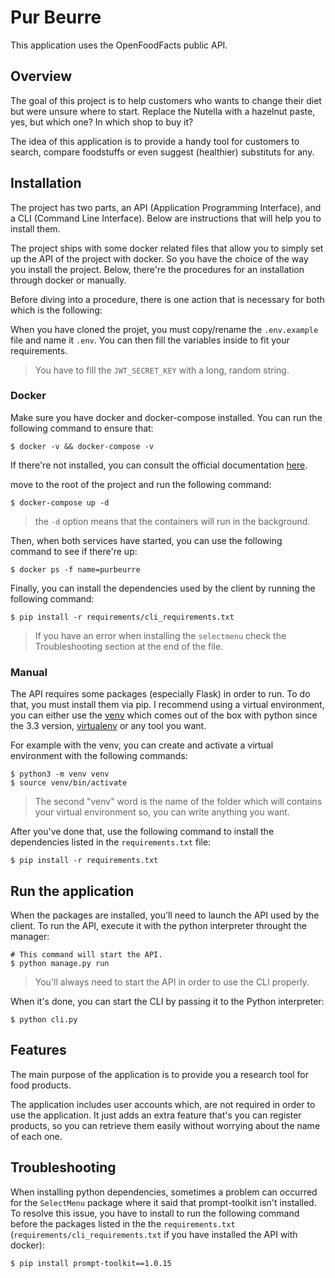 # Pur Beurre
This application uses the OpenFoodFacts public API.

## Overview
The goal of this project is to help customers who wants to change their diet but
were unsure where to start.
Replace the Nutella with a hazelnut paste, yes, but which one? In which shop to buy it? 

The idea of this application is to provide a handy tool for customers 
to search, compare foodstuffs or even suggest (healthier) substituts for any.

## Installation
The project has two parts, an API (Application Programming Interface), and a CLI (Command Line Interface).
Below are instructions that will help you to install them.

The project ships with some docker related files that allow you to simply set up the API of 
the project with docker. So you have the choice of the way you install the project.
Below, there're the procedures for an installation through docker or manually.

Before diving into a procedure, there is one action that is necessary for both
which is the following:

When you have cloned the projet, 
you must copy/rename the `.env.example` file and name it `.env`. 
You can then fill the variables inside to fit your requirements.

> You have to fill the `JWT_SECRET_KEY` with a long, random string.

### Docker
Make sure you have docker and docker-compose installed.
You can run the following command to ensure that:
````shell
$ docker -v && docker-compose -v 
````
If there're not installed, you can consult the official documentation 
[here](https://docs.docker.com/get-docker/).

move to the root of the project and run 
the following command:
````shell
$ docker-compose up -d
````
> the `-d` option means that the containers will run in the background.

Then, when both services have started, you can use the following command to see if there're up:
````shell
$ docker ps -f name=purbeurre
````

Finally, you can install the dependencies used by the client 
by running the following command:
````shell
$ pip install -r requirements/cli_requirements.txt
````
> If you have an error when installing the `selectmenu` 
> check the Troubleshooting section at the end of the file.

### Manual
The API requires some packages (especially Flask) in order to run. 
To do that, you must install them via pip. I recommend using a virtual environment, 
you can either use the [venv](https://docs.python.org/3.8/library/venv.html)
which comes out of the box with python since the 3.3 version, 
[virtualenv](https://virtualenv.pypa.io/en/latest/) or any tool you want.

For example with the venv, you can create and activate a virtual environment 
with the following commands:
```shell
$ python3 -m venv venv
$ source venv/bin/activate
```

> The second "venv" word is the name of the folder which will contains your 
virtual environment so, you can write anything you want.

After you've done that, use the following command to install the dependencies 
listed in the `requirements.txt` file:

```shell
$ pip install -r requirements.txt
```

## Run the application
When the packages are installed, you'll need to launch the API used by the client.
To run the API, execute it with the python interpreter throught the manager:

```shell
# This command will start the API.
$ python manage.py run
```

> You'll always need to start the API in order to use the CLI properly.

When it's done, you can start the CLI by passing it to the Python interpreter:
```shell
$ python cli.py
```

## Features
The main purpose of the application is to provide you a research tool for 
food products.

The application includes user accounts which, are not required in order to use
the application. It just adds an extra feature that's you can register products,
so you can retrieve them easily without worrying about the name of each one.

## Troubleshooting
When installing python dependencies, sometimes a problem can occurred for the 
`SelectMenu` package where it said that prompt-toolkit isn't installed. To resolve
this issue, you have to install to run the following command before the packages listed
in the the `requirements.txt` (`requirements/cli_requirements.txt` if you have installed the API with docker):
````shell
$ pip install prompt-toolkit==1.0.15
````
